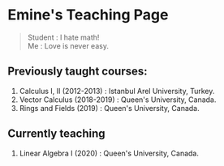 # Emine's Teaching Page

> Student : I hate math! <br>
> Me : Love is never easy.

## Previously taught courses:

1. Calculus I, II (2012-2013) : Istanbul Arel University, Turkey.
2. Vector Calculus (2018-2019) : Queen's University, Canada.
3. Rings and Fields (2019) : Queen's University, Canada.

## Currently teaching

1.  Linear Algebra I (2020) : Queen's University, Canada.



